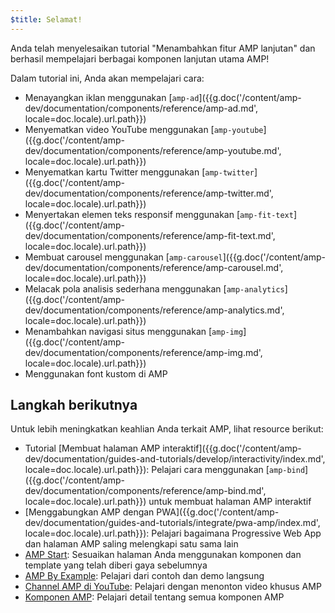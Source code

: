 ```yaml
---
$title: Selamat!
---
```


Anda telah menyelesaikan tutorial "Menambahkan fitur AMP lanjutan" dan berhasil mempelajari berbagai komponen lanjutan utama AMP!

Dalam tutorial ini, Anda akan mempelajari cara:

- Menayangkan iklan menggunakan [`amp-ad`]({{g.doc('/content/amp-dev/documentation/components/reference/amp-ad.md', locale=doc.locale).url.path}})
- Menyematkan video YouTube menggunakan [`amp-youtube`]({{g.doc('/content/amp-dev/documentation/components/reference/amp-youtube.md', locale=doc.locale).url.path}})
- Menyematkan kartu Twitter menggunakan [`amp-twitter`]({{g.doc('/content/amp-dev/documentation/components/reference/amp-twitter.md', locale=doc.locale).url.path}})
- Menyertakan elemen teks responsif menggunakan [`amp-fit-text`]({{g.doc('/content/amp-dev/documentation/components/reference/amp-fit-text.md', locale=doc.locale).url.path}})
- Membuat carousel menggunakan [`amp-carousel`]({{g.doc('/content/amp-dev/documentation/components/reference/amp-carousel.md', locale=doc.locale).url.path}})
- Melacak pola analisis sederhana menggunakan [`amp-analytics`]({{g.doc('/content/amp-dev/documentation/components/reference/amp-analytics.md', locale=doc.locale).url.path}})
- Menambahkan navigasi situs menggunakan [`amp-img`]({{g.doc('/content/amp-dev/documentation/components/reference/amp-img.md', locale=doc.locale).url.path}})
- Menggunakan font kustom di AMP



## Langkah berikutnya

Untuk lebih meningkatkan keahlian Anda terkait AMP, lihat resource berikut:

- Tutorial [Membuat halaman AMP interaktif]({{g.doc('/content/amp-dev/documentation/guides-and-tutorials/develop/interactivity/index.md', locale=doc.locale).url.path}}): Pelajari cara menggunakan [`amp-bind`]({{g.doc('/content/amp-dev/documentation/components/reference/amp-bind.md', locale=doc.locale).url.path}}) untuk membuat halaman AMP interaktif
- [Menggabungkan AMP dengan PWA]({{g.doc('/content/amp-dev/documentation/guides-and-tutorials/integrate/pwa-amp/index.md', locale=doc.locale).url.path}}): Pelajari bagaimana Progressive Web App dan halaman AMP saling melengkapi satu sama lain
- [AMP Start](https://www.ampstart.com/): Sesuaikan halaman Anda menggunakan komponen dan template yang telah diberi gaya sebelumnya
- [AMP By Example](https://ampbyexample.com/): Pelajari dari contoh dan demo langsung
- [Channel AMP di YouTube](https://www.youtube.com/channel/UCXPBsjgKKG2HqsKBhWA4uQw): Pelajari dengan menonton video khusus AMP
- [Komponen AMP](/id/docs/reference/components.html): Pelajari detail tentang semua komponen AMP